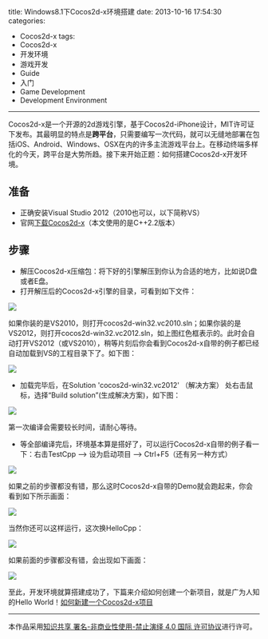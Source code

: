 title: Windows8.1下Cocos2d-x环境搭建
date: 2013-10-16 17:54:30
categories:
- Cocos2d-x
tags:
- Cocos2d-x
- 开发环境
- 游戏开发
- Guide
- 入门
- Game Development
- Development Environment
---


Cocos2d-x是一个开源的2d游戏引擎，基于Cocos2d-iPhone设计，MIT许可证下发布。其最明显的特点是**跨平台**，只需要编写一次代码，就可以无缝地部署在包括iOS、Android、Windows、OSX在内的许多主流游戏平台上。在移动终端多样化的今天，跨平台是大势所趋。接下来开始正题：如何搭建Cocos2d-x开发环境。


## **准备**

- 正确安装Visual Studio 2012（2010也可以，以下简称VS）
- 官网[下载Cocos2d-x](http://www.cocos2d-x.org/download)（本文使用的是C++2.2版本）

## **步骤**

- 解压Cocos2d-x压缩包：将下好的引擎解压到你认为合适的地方，比如说D盘或者E盘。
- 打开解压后的Cocos2d-x引擎的目录，可看到如下文件：



![](http://7b1evr.com1.z0.glb.clouddn.com/illustration%5CWindows8.1%E4%B8%8BCocos2d-x%E7%8E%AF%E5%A2%83%E6%90%AD%E5%BB%BA%5CQQ%E5%9B%BE%E7%89%8720131016170507.jpg)

如果你装的是VS2010，则打开cocos2d-win32.vc2010.sln；如果你装的是VS2012，则打开cocos2d-win32.vc2012.sln，如上图红色框表示的。此时会自动打开VS2012（或VS2010），稍等片刻后你会看到Cocos2d-x自带的例子都已经自动加载到VS的工程目录下了。如下图：

![](http://7b1evr.com1.z0.glb.clouddn.com/illustration%5CWindows8.1%E4%B8%8BCocos2d-x%E7%8E%AF%E5%A2%83%E6%90%AD%E5%BB%BA%5CQQ%E5%9B%BE%E7%89%8720131016215353_%E5%89%AF%E6%9C%AC.jpg)


<!-- more -->


- 加载完毕后，在Solution 'cocos2d-win32.vc2012' （解决方案） 处右击鼠标，选择“Build solution”(生成解决方案)，如下图：

![](http://7b1evr.com1.z0.glb.clouddn.com/illustration%5CWindows8.1%E4%B8%8BCocos2d-x%E7%8E%AF%E5%A2%83%E6%90%AD%E5%BB%BA%5CQQ%E5%9B%BE%E7%89%8720131016213126.jpg)

第一次编译会需要较长时间，请耐心等待。
- 等全部编译完后，环境基本算是搭好了，可以运行Cocos2d-x自带的例子看一下：右击TestCpp --> 设为启动项目  --> Ctrl+F5（还有另一种方式）

![](http://7b1evr.com1.z0.glb.clouddn.com/illustration%5CWindows8.1%E4%B8%8BCocos2d-x%E7%8E%AF%E5%A2%83%E6%90%AD%E5%BB%BA%5CQQ%E5%9B%BE%E7%89%8720131016172327_%E5%89%AF%E6%9C%AC.jpg)

如果之前的步骤都没有错，那么这时Cocos2d-x自带的Demo就会跑起来，你会看到如下所示画面：

![](http://7b1evr.com1.z0.glb.clouddn.com/illustration%5CWindows8.1%E4%B8%8BCocos2d-x%E7%8E%AF%E5%A2%83%E6%90%AD%E5%BB%BA%5CQQ%E5%9B%BE%E7%89%8720131016172443.jpg)

当然你还可以这样运行，这次换HelloCpp：

![](http://7b1evr.com1.z0.glb.clouddn.com/illustration%5CWindows8.1%E4%B8%8BCocos2d-x%E7%8E%AF%E5%A2%83%E6%90%AD%E5%BB%BA%5CQQ%E5%9B%BE%E7%89%8720131016172502_%E5%89%AF%E6%9C%AC.jpg)

如果前面的步骤都没有错，会出现如下画面：

![](http://7b1evr.com1.z0.glb.clouddn.com/illustration%5CWindows8.1%E4%B8%8BCocos2d-x%E7%8E%AF%E5%A2%83%E6%90%AD%E5%BB%BA%5CQQ%E5%9B%BE%E7%89%8720131016214249.jpg)

至此，开发环境就算搭建成功了，下篇来介绍如何创建一个新项目，就是广为人知的Hello World！[如何新建一个Cocos2d-x项目](http://www.geekplux.com/2013/10/17/如何新建一个Cocos2d-x项目/)



--------------
本作品采用[知识共享 署名-非商业性使用-禁止演绎 4.0 国际 许可协议](http://creativecommons.org/licenses/by-nc-nd/4.0/)进行许可。
